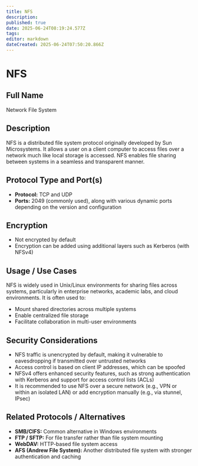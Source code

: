 ```yaml
---
title: NFS
description: 
published: true
date: 2025-06-24T08:19:24.577Z
tags: 
editor: markdown
dateCreated: 2025-06-24T07:50:20.866Z
---
```


# NFS

## Full Name
Network File System

## Description
NFS is a distributed file system protocol originally developed by Sun Microsystems. It allows a user on a client computer to access files over a network much like local storage is accessed. NFS enables file sharing between systems in a seamless and transparent manner.

## Protocol Type and Port(s)
- **Protocol:** TCP and UDP  
- **Ports:** 2049 (commonly used), along with various dynamic ports depending on the version and configuration

## Encryption
- Not encrypted by default  
- Encryption can be added using additional layers such as Kerberos (with NFSv4)

## Usage / Use Cases
NFS is widely used in Unix/Linux environments for sharing files across systems, particularly in enterprise networks, academic labs, and cloud environments. It is often used to:
- Mount shared directories across multiple systems
- Enable centralized file storage
- Facilitate collaboration in multi-user environments

## Security Considerations
- NFS traffic is unencrypted by default, making it vulnerable to eavesdropping if transmitted over untrusted networks
- Access control is based on client IP addresses, which can be spoofed
- NFSv4 offers enhanced security features, such as strong authentication with Kerberos and support for access control lists (ACLs)
- It is recommended to use NFS over a secure network (e.g., VPN or within an isolated LAN) or add encryption manually (e.g., via stunnel, IPsec)

## Related Protocols / Alternatives
- **SMB/CIFS:** Common alternative in Windows environments  
- **FTP / SFTP:** For file transfer rather than file system mounting  
- **WebDAV:** HTTP-based file system access  
- **AFS (Andrew File System):** Another distributed file system with stronger authentication and caching
